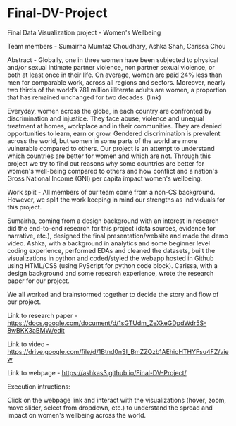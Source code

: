 # Final-DV-Project
Final Data Visualization project - Women's Wellbeing

Team members - Sumairha Mumtaz Choudhary, Ashka Shah, Carissa Chou

Abstract -
Globally, one in three women have been subjected to physical and/or sexual intimate partner violence, non partner sexual violence, or both at least once in their life. On average, women are paid 24% less than men for comparable work, across all regions and sectors. Moreover, nearly two thirds of the world’s 781 million illiterate adults are women, a proportion that has remained unchanged for two decades. (link)

Everyday, women across the globe, in each country are confronted by discrimination and injustice. They face abuse, violence and unequal treatment at homes, workplace and in their communities. They are denied opportunities to learn, earn or grow. Gendered discrimination is prevalent across the world, but women in some parts of the world are more vulnerable compared to others. 
Our project is an attempt to understand which countries are better for women and which are not. Through this project we try to find out reasons why some countries are better for women's well-being compared to others and how conflict and a nation's Gross National Income (GNI) per capita impact women's wellbeing.

Work split - 
All members of our team come from a non-CS background. However, we split the work keeping in mind our strengths as individuals for this project. 

Sumairha, coming from a design background with an interest in research did the end-to-end research for this project (data sources, evidence for narrative, etc.), designed the final presentation/website and made the demo video.
Ashka, with a background in analytics and some beginner level coding experience, performed EDAs and cleaned the datasets, built the visualizations in python and coded/styled the webapp hosted in Github using HTML/CSS (using PyScript for python code block).
Carissa, with a design background and some research experience, wrote the research paper for our project.

We all worked and brainstormed together to decide the story and flow of our project. 

Link to research paper - https://docs.google.com/document/d/1sGTUdm_ZeXkeGDpdWdr5S-8wBKK3aBMW/edit

Link to video - https://drive.google.com/file/d/1Btnd0nSI_BmZZQzb1AEhioHTHYFsu4FZ/view

Link to webpage - https://ashkas3.github.io/Final-DV-Project/

Execution intructions:

Click on the webpage link and interact with the visualizations (hover, zoom, move slider, select from dropdown, etc.) to understand the spread and impact on women's wellbeing across the world.

